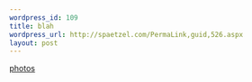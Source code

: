 ```yaml
--- 
wordpress_id: 109
title: blah
wordpress_url: http://spaetzel.com/PermaLink,guid,526.aspx
layout: post
---
```

<a href="http://www.redune.com/downloads/mcphotos.zip">photos</a><img width="0" height="0" src="http://spaetzel.com/aggbug.ashx?id=526" />
